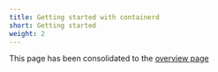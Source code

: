 ```yaml
---
title: Getting started with containerd
short: Getting started
weight: 2
---
```


This page has been consolidated to the [overview page](/docs/#getting-started)